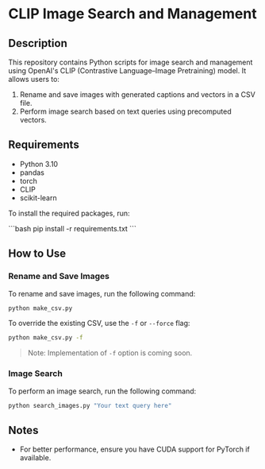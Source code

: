 # CLIP Image Search and Management

## Description

This repository contains Python scripts for image search and management using OpenAI's CLIP (Contrastive Language–Image Pretraining) model. It allows users to:

1. Rename and save images with generated captions and vectors in a CSV file.
2. Perform image search based on text queries using precomputed vectors.

## Requirements

- Python 3.10
- pandas
- torch
- CLIP
- scikit-learn

To install the required packages, run:

\```bash
pip install -r requirements.txt
\```

## How to Use

### Rename and Save Images

To rename and save images, run the following command:

```bash
python make_csv.py
```

To override the existing CSV, use the `-f` or `--force` flag:

```bash
python make_csv.py -f
```

> Note: Implementation of `-f` option is coming soon.

### Image Search

To perform an image search, run the following command:

```bash
python search_images.py "Your text query here"
```

## Notes

- For better performance, ensure you have CUDA support for PyTorch if available.

